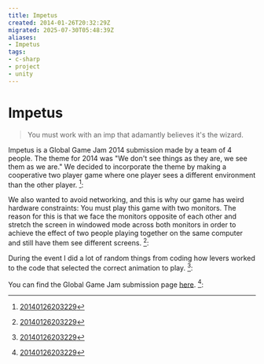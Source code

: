 ```yaml
---
title: Impetus
created: 2014-01-26T20:32:29Z
migrated: 2025-07-30T05:48:39Z
aliases:
- Impetus
tags:
- c-sharp
- project
- unity
---
```


# Impetus

> You must work with an imp that adamantly believes it's the wizard.

Impetus is a Global Game Jam 2014 submission made by a team of 4 people. The theme for 2014 was "We don't see things as they are, we see them as we are." We decided to incorporate the theme by making a cooperative two player game where one player sees a different environment than the other player. [^1]:

We also wanted to avoid networking, and this is why our game has weird hardware constraints: You must play this game with two monitors. The reason for this is that we face the monitors opposite of each other and stretch the screen in windowed mode across both monitors in order to achieve the effect of two people playing together on the same computer and still have them see different screens. [^1]:

During the event I did a lot of random things from coding how levers worked to the code that selected the correct animation to play. [^1]:

You can find the Global Game Jam submission page [here](http://globalgamejam.org/2014/games/impetus). [^1]:

[^1]: [20140126203229](../entries/20140126203229.md)